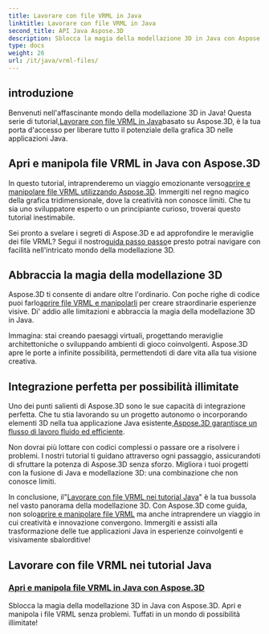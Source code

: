 ```yaml
---
title: Lavorare con file VRML in Java
linktitle: Lavorare con file VRML in Java
second_title: API Java Aspose.3D
description: Sblocca la magia della modellazione 3D in Java con Aspose.3D. Apri e manipola i file VRML senza problemi. Tuffati in un mondo di possibilità illimitate!
type: docs
weight: 26
url: /it/java/vrml-files/
---
```

## introduzione

 Benvenuti nell'affascinante mondo della modellazione 3D in Java! Questa serie di tutorial,[Lavorare con file VRML in Java](./open-vrml-files-java/)basato su Aspose.3D, è la tua porta d'accesso per liberare tutto il potenziale della grafica 3D nelle applicazioni Java.

## Apri e manipola file VRML in Java con Aspose.3D
 In questo tutorial, intraprenderemo un viaggio emozionante verso[aprire e manipolare file VRML utilizzando Aspose.3D](./open-vrml-files-java/). Immergiti nel regno magico della grafica tridimensionale, dove la creatività non conosce limiti. Che tu sia uno sviluppatore esperto o un principiante curioso, troverai questo tutorial inestimabile.

 Sei pronto a svelare i segreti di Aspose.3D e ad approfondire le meraviglie dei file VRML? Segui il nostro[guida passo passo](./open-vrml-files-java/)e presto potrai navigare con facilità nell'intricato mondo della modellazione 3D.

## Abbraccia la magia della modellazione 3D
 Aspose.3D ti consente di andare oltre l'ordinario. Con poche righe di codice puoi farlo[aprire file VRML e manipolarli](./open-vrml-files-java/) per creare straordinarie esperienze visive. Di' addio alle limitazioni e abbraccia la magia della modellazione 3D in Java.

Immagina: stai creando paesaggi virtuali, progettando meraviglie architettoniche o sviluppando ambienti di gioco coinvolgenti. Aspose.3D apre le porte a infinite possibilità, permettendoti di dare vita alla tua visione creativa.

## Integrazione perfetta per possibilità illimitate
 Uno dei punti salienti di Aspose.3D sono le sue capacità di integrazione perfetta. Che tu stia lavorando su un progetto autonomo o incorporando elementi 3D nella tua applicazione Java esistente,[Aspose.3D garantisce un flusso di lavoro fluido ed efficiente](./open-vrml-files-java/).

Non dovrai più lottare con codici complessi o passare ore a risolvere i problemi. I nostri tutorial ti guidano attraverso ogni passaggio, assicurandoti di sfruttare la potenza di Aspose.3D senza sforzo. Migliora i tuoi progetti con la fusione di Java e modellazione 3D: una combinazione che non conosce limiti.

In conclusione, il"[Lavorare con file VRML nei tutorial Java](./open-vrml-files-java/)" è la tua bussola nel vasto panorama della modellazione 3D. Con Aspose.3D come guida, non solo[aprire e manipolare file VRML](./open-vrml-files-java/) ma anche intraprendere un viaggio in cui creatività e innovazione convergono. Immergiti e assisti alla trasformazione delle tue applicazioni Java in esperienze coinvolgenti e visivamente sbalorditive!
## Lavorare con file VRML nei tutorial Java
### [Apri e manipola file VRML in Java con Aspose.3D](./open-vrml-files-java/)
Sblocca la magia della modellazione 3D in Java con Aspose.3D. Apri e manipola i file VRML senza problemi. Tuffati in un mondo di possibilità illimitate!